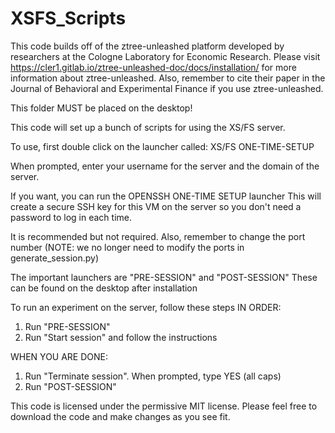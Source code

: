 # XSFS_Scripts

This code builds off of the ztree-unleashed platform developed by researchers at the Cologne Laboratory for Economic Research.
Please visit https://cler1.gitlab.io/ztree-unleashed-doc/docs/installation/ for more information about ztree-unleashed.
Also, remember to cite their paper in the Journal of Behavioral and Experimental Finance if you use ztree-unleashed.

This folder MUST be placed on the desktop!

This code will set up a bunch of scripts for using the XS/FS server.

To use, first double click on the launcher called:
XS/FS ONE-TIME-SETUP

When prompted, enter your username for the server and
the domain of the server.

If you want, you can run the OPENSSH ONE-TIME SETUP launcher
This will create a secure SSH key for this VM on the server so
you don't need a password to log in each time. 

It is recommended but not required.
Also, remember to change the port number
(NOTE: we no longer need to modify the ports in generate_session.py)

The important launchers are "PRE-SESSION" and "POST-SESSION"
These can be found on the desktop after installation

To run an experiment on the server, follow these steps IN ORDER:
1. Run "PRE-SESSION"
2. Run "Start session" and follow the instructions

WHEN YOU ARE DONE:
1. Run "Terminate session". When prompted, type YES (all caps)
2. Run "POST-SESSION"

This code is licensed under the permissive MIT license. Please feel free to download the code and make changes as you see fit.
